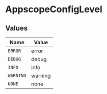 # AppscopeConfigLevel


## Values

| Name      | Value     |
| --------- | --------- |
| `ERROR`   | error     |
| `DEBUG`   | debug     |
| `INFO`    | info      |
| `WARNING` | warning   |
| `NONE`    | none      |